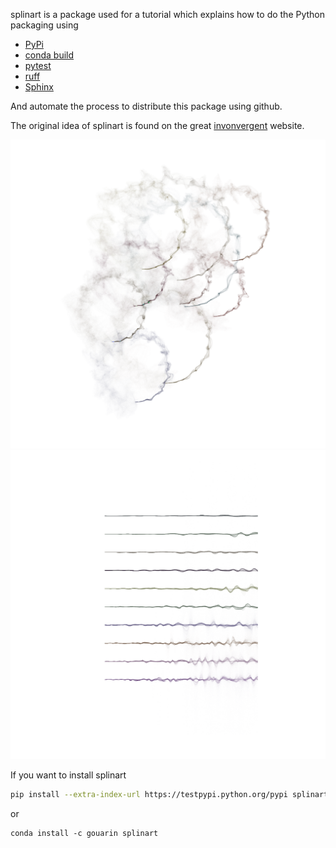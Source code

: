 splinart is a package used for a tutorial which explains how to do the Python packaging using

- [PyPi](https://pypi.python.org/pypi)
- [conda build](https://conda.io/docs/user-guide/tasks/build-packages/recipe.html)
- [pytest](https://docs.pytest.org/en/latest/)
- [ruff](https://docs.astral.sh/ruff/)
- [Sphinx](http://www.sphinx-doc.org/en/stable/)

And automate the process to distribute this package using github.

The original idea of splinart is found on the great [invonvergent](http://inconvergent.net/) website.

![image](https://github.com/gouarin/splinart/blob/main/examples/output/circles.png)
![image](https://github.com/gouarin/splinart/blob/main/examples/output/lines.png)

If you want to install splinart

```bash
pip install --extra-index-url https://testpypi.python.org/pypi splinart
```

or

```
conda install -c gouarin splinart
```
